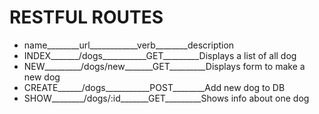 # RESTFUL ROUTES

* name________url____________verb________description
* INDEX_______/dogs___________GET_________Displays a list of all dog
* NEW_________/dogs/new_______GET_________Displays form to make a new dog
* CREATE______/dogs___________POST________Add new dog to DB
* SHOW________/dogs/:id_______GET_________Shows info about one dog
